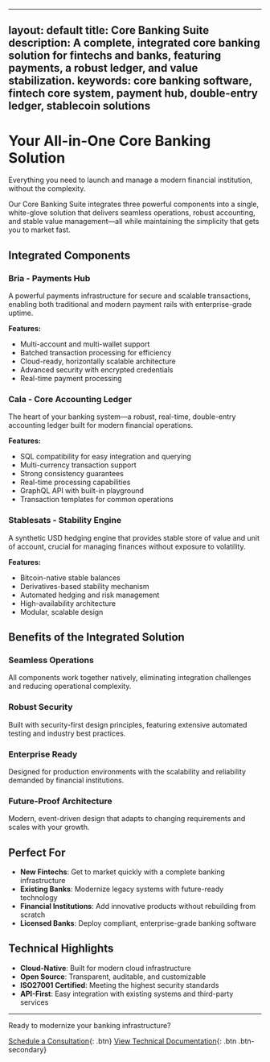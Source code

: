 
---
layout: default
title: Core Banking Suite
description: A complete, integrated core banking solution for fintechs and banks, featuring payments, a robust ledger, and value stabilization.
keywords: core banking software, fintech core system, payment hub, double-entry ledger, stablecoin solutions
---

# Your All-in-One Core Banking Solution

Everything you need to launch and manage a modern financial institution, without the complexity.

Our Core Banking Suite integrates three powerful components into a single, white-glove solution that delivers seamless operations, robust accounting, and stable value management—all while maintaining the simplicity that gets you to market fast.

## Integrated Components

### Bria - Payments Hub
A powerful payments infrastructure for secure and scalable transactions, enabling both traditional and modern payment rails with enterprise-grade uptime.

**Features:**
- Multi-account and multi-wallet support
- Batched transaction processing for efficiency
- Cloud-ready, horizontally scalable architecture
- Advanced security with encrypted credentials
- Real-time payment processing

### Cala - Core Accounting Ledger
The heart of your banking system—a robust, real-time, double-entry accounting ledger built for modern financial operations.

**Features:**
- SQL compatibility for easy integration and querying
- Multi-currency transaction support
- Strong consistency guarantees
- Real-time processing capabilities
- GraphQL API with built-in playground
- Transaction templates for common operations

### Stablesats - Stability Engine
A synthetic USD hedging engine that provides stable store of value and unit of account, crucial for managing finances without exposure to volatility.

**Features:**
- Bitcoin-native stable balances
- Derivatives-based stability mechanism
- Automated hedging and risk management
- High-availability architecture
- Modular, scalable design

## Benefits of the Integrated Solution

### Seamless Operations
All components work together natively, eliminating integration challenges and reducing operational complexity.

### Robust Security
Built with security-first design principles, featuring extensive automated testing and industry best practices.

### Enterprise Ready
Designed for production environments with the scalability and reliability demanded by financial institutions.

### Future-Proof Architecture
Modern, event-driven design that adapts to changing requirements and scales with your growth.

## Perfect For

- **New Fintechs**: Get to market quickly with a complete banking infrastructure
- **Existing Banks**: Modernize legacy systems with future-ready technology
- **Financial Institutions**: Add innovative products without rebuilding from scratch
- **Licensed Banks**: Deploy compliant, enterprise-grade banking software

## Technical Highlights

- **Cloud-Native**: Built for modern cloud infrastructure
- **Open Source**: Transparent, auditable, and customizable
- **ISO27001 Certified**: Meeting the highest security standards
- **API-First**: Easy integration with existing systems and third-party services

---

Ready to modernize your banking infrastructure?

[Schedule a Consultation](mailto:biz@galoy.io?subject=Core%20Banking%20Consultation){: .btn}
[View Technical Documentation](https://dev.galoy.io/){: .btn .btn-secondary}
